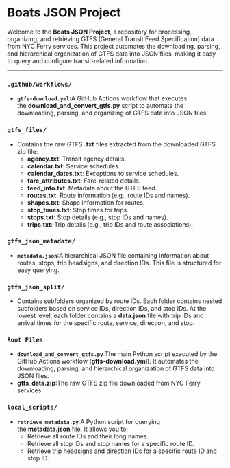 # **Boats JSON Project**

Welcome to the **Boats JSON Project**, a repository for processing, organizing, and retrieving GTFS (General Transit Feed Specification) data from NYC Ferry services. This project automates the downloading, parsing, and hierarchical organization of GTFS data into JSON files, making it easy to query and configure transit-related information.

---

### **`.github/workflows/`**

- **`gtfs-download.yml`**:A GitHub Actions workflow that executes the **download_and_convert_gtfs.py** script to automate the downloading, parsing, and organizing of GTFS data into JSON files.

### **`gtfs_files/`**

- Contains the raw GTFS **.txt** files extracted from the downloaded GTFS zip file:
    - **agency.txt**: Transit agency details.
    - **calendar.txt**: Service schedules.
    - **calendar_dates.txt**: Exceptions to service schedules.
    - **fare_attributes.txt**: Fare-related details.
    - **feed_info.txt**: Metadata about the GTFS feed.
    - **routes.txt**: Route information (e.g., route IDs and names).
    - **shapes.txt**: Shape information for routes.
    - **stop_times.txt**: Stop times for trips.
    - **stops.txt**: Stop details (e.g., stop IDs and names).
    - **trips.txt**: Trip details (e.g., trip IDs and route associations).

### **`gtfs_json_metadata/`**

- **`metadata.json`**:A hierarchical JSON file containing information about routes, stops, trip headsigns, and direction IDs. This file is structured for easy querying.

### **`gtfs_json_split/`**

- Contains subfolders organized by route IDs. Each folder contains nested subfolders based on service IDs, direction IDs, and stop IDs. At the lowest level, each folder contains a **data.json** file with trip IDs and arrival times for the specific route, service, direction, and stop.

### **`Root Files`**

- **`download_and_convert_gtfs.py`**:The main Python script executed by the GitHub Actions workflow (**gtfs-download.yml**). It automates the downloading, parsing, and hierarchical organization of GTFS data into JSON files.
- **gtfs_data.zip**:The raw GTFS zip file downloaded from NYC Ferry services.

### **`local_scripts/`**

- **`retrieve_metadata.py`**:A Python script for querying the **metadata.json** file. It allows you to:
    - Retrieve all route IDs and their long names.
    - Retrieve all stop IDs and stop names for a specific route ID.
    - Retrieve trip headsigns and direction IDs for a specific route ID and stop ID.
